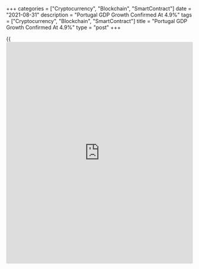 +++
categories = ["Cryptocurrency", "Blockchain", "SmartContract"]
date = "2021-08-31"
description = "Portugal GDP Growth Confirmed At 4.9%"
tags = ["Cryptocurrency", "Blockchain", "SmartContract"]
title = "Portugal GDP Growth Confirmed At 4.9%"
type = "post"
+++

{{<iframe id="large-banner" src="https://www.bounty.group/#slide=25.0" width="100%" height="600" scrolling="no" style="border: 0px solid rgb(216, 221, 230); border-radius: 3px;">}}

Portugal's economic growth improved at the same pace as initially
estimated, latest data from Statistics Portugal confirmed Tuesday.  
  
Gross domestic product grew 4.9 percent from the first quarter, when it
shrunk 3.2 percent.

Quarterly growth was largely driven by the 5.4 percentage points
positive contribution of domestic demand to GDP, after being negative in
the first quarter, the statistical office said. A less negative net
external demand contribution in the second quarter also underpinned
growth.  
  
Year-on-year, GDP rose 15.5 percent in the second quarter after a 5.3
percent fall in the previous quarter. The increase was the first since
the fourth quarter of 2019.

The double-digit annual growth figure was largely due to a base effect
as activity was severely hurt by the [coronavirus][1] pandemic in the
same period last year.

For comments and feedback [contact](https://www.playgroundfx.com/contact/): editorial@rtt[news](https://www.letsplayfx.com/blog/forex-news-website/).com

[Economic News][2]

 **What parts of the world are seeing the best (and worst) economic
performances lately? Click[here][3] to check out our [Econ Scorecard][3]
and find out! See up-to-the-moment [ranking](https://www.playgroundfx.com/blog/crypto-exchange-ranking/)s for the best and worst
performers in [GDP][4], [unemployment rate][5], [inflation][6] and much
more.**

   1. www.rtt[news](https://www.letsplayfx.com/blog/forex-news-website/).com/list/coronavirus.aspx
   2. www.rtt[news](https://www.letsplayfx.com/blog/forex-news-website/).com/Content/EconomicNews.aspx
   3. www.rtt[news](https://www.letsplayfx.com/blog/forex-news-website/).com/economic-scorecard/world-rank/industrial-production/highest-performance.aspx
   4. www.rtt[news](https://www.letsplayfx.com/blog/forex-news-website/).com/economic-scorecard/world-rank/GDP/highest-performance.aspx
   5. www.rtt[news](https://www.letsplayfx.com/blog/forex-news-website/).com/economic-scorecard/world-rank/unemployment-rate/lowest-performance.aspx
   6. www.rtt[news](https://www.letsplayfx.com/blog/forex-news-website/).com/economic-scorecard/world-rank/CPI/highest-performance.aspx